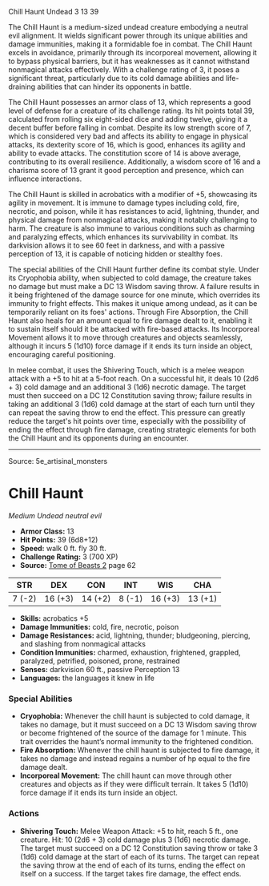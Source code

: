 <MonsterName/>Chill Haunt</MonsterName>
<CreatureType/>Undead</CreatureType>
<CR/>3</CR>
<AC/>13</AC>
<HP/>39</HP>
<summary>The Chill Haunt is a medium-sized undead creature embodying a neutral evil alignment. It wields significant power through its unique abilities and damage immunities, making it a formidable foe in combat. The Chill Haunt excels in avoidance, primarily through its incorporeal movement, allowing it to bypass physical barriers, but it has weaknesses as it cannot withstand nonmagical attacks effectively. With a challenge rating of 3, it poses a significant threat, particularly due to its cold damage abilities and life-draining abilities that can hinder its opponents in battle.</summary>

<detail>

The Chill Haunt possesses an armor class of 13, which represents a good level of defense for a creature of its challenge rating. Its hit points total 39, calculated from rolling six eight-sided dice and adding twelve, giving it a decent buffer before falling in combat. Despite its low strength score of 7, which is considered very bad and affects its ability to engage in physical attacks, its dexterity score of 16, which is good, enhances its agility and ability to evade attacks. The constitution score of 14 is above average, contributing to its overall resilience. Additionally, a wisdom score of 16 and a charisma score of 13 grant it good perception and presence, which can influence interactions.

The Chill Haunt is skilled in acrobatics with a modifier of +5, showcasing its agility in movement. It is immune to damage types including cold, fire, necrotic, and poison, while it has resistances to acid, lightning, thunder, and physical damage from nonmagical attacks, making it notably challenging to harm. The creature is also immune to various conditions such as charming and paralyzing effects, which enhances its survivability in combat. Its darkvision allows it to see 60 feet in darkness, and with a passive perception of 13, it is capable of noticing hidden or stealthy foes.

The special abilities of the Chill Haunt further define its combat style. Under its Cryophobia ability, when subjected to cold damage, the creature takes no damage but must make a DC 13 Wisdom saving throw. A failure results in it being frightened of the damage source for one minute, which overrides its immunity to fright effects. This makes it unique among undead, as it can be temporarily reliant on its foes' actions. Through Fire Absorption, the Chill Haunt also heals for an amount equal to fire damage dealt to it, enabling it to sustain itself should it be attacked with fire-based attacks. Its Incorporeal Movement allows it to move through creatures and objects seamlessly, although it incurs 5 (1d10) force damage if it ends its turn inside an object, encouraging careful positioning.

In melee combat, it uses the Shivering Touch, which is a melee weapon attack with a +5 to hit at a 5-foot reach. On a successful hit, it deals 10 (2d6 + 3) cold damage and an additional 3 (1d6) necrotic damage. The target must then succeed on a DC 12 Constitution saving throw; failure results in taking an additional 3 (1d6) cold damage at the start of each turn until they can repeat the saving throw to end the effect. This pressure can greatly reduce the target's hit points over time, especially with the possibility of ending the effect through fire damage, creating strategic elements for both the Chill Haunt and its opponents during an encounter.</detail>



---

Source: 5e_artisinal_monsters

# Chill Haunt

*Medium* *Undead* *neutral evil*

- **Armor Class:** 13
- **Hit Points:** 39 (6d8+12)
- **Speed:** walk 0 ft. fly 30 ft.
- **Challenge Rating:** 3 (700 XP)
- **Source:** [Tome of Beasts 2](https://koboldpress.com/kpstore/product/tome-of-beasts-2-for-5th-edition) page 62

| STR | DEX | CON | INT | WIS | CHA |
| --- | --- | --- | --- | --- | --- |
| 7 (-2) | 16 (+3) | 14 (+2) | 8 (-1) | 16 (+3) | 13 (+1) |

- **Skills:** acrobatics +5
- **Damage Immunities:** cold, fire, necrotic, poison
- **Damage Resistances:** acid, lightning, thunder; bludgeoning, piercing, and slashing from nonmagical attacks
- **Condition Immunities:** charmed, exhaustion, frightened, grappled, paralyzed, petrified, poisoned, prone, restrained
- **Senses:** darkvision 60 ft., passive Perception 13
- **Languages:** the languages it knew in life

### Special Abilities

- **Cryophobia:** Whenever the chill haunt is subjected to cold damage, it takes no damage, but it must succeed on a DC 13 Wisdom saving throw or become frightened of the source of the damage for 1 minute. This trait overrides the haunt’s normal immunity to the frightened condition.
- **Fire Absorption:** Whenever the chill haunt is subjected to fire damage, it takes no damage and instead regains a number of hp equal to the fire damage dealt.
- **Incorporeal Movement:** The chill haunt can move through other creatures and objects as if they were difficult terrain. It takes 5 (1d10) force damage if it ends its turn inside an object.

### Actions

- **Shivering Touch:** Melee Weapon Attack: +5 to hit, reach 5 ft., one creature. Hit: 10 (2d6 + 3) cold damage plus 3 (1d6) necrotic damage. The target must succeed on a DC 12 Constitution saving throw or take 3 (1d6) cold damage at the start of each of its turns. The target can repeat the saving throw at the end of each of its turns, ending the effect on itself on a success. If the target takes fire damage, the effect ends.




